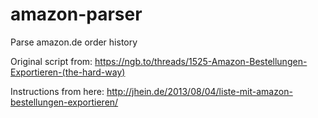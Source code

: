 amazon-parser
=============

Parse amazon.de order history

Original script from:
  https://ngb.to/threads/1525-Amazon-Bestellungen-Exportieren-(the-hard-way)

Instructions from here:
  http://jhein.de/2013/08/04/liste-mit-amazon-bestellungen-exportieren/
